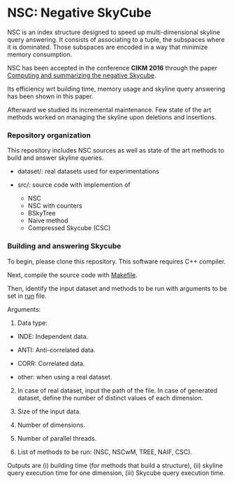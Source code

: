 # NSC: Negative SkyCube

NSC is an index structure designed to speed up multi-dimensional skyline query answering. It consists of associating to a tuple, the subspaces where it is dominated. Those subspaces are encoded in a way that minimize memory consumption.

NSC has been accepted in the conference **CIKM 2016** through the paper [Computing and summarizing the negative Skycube](https://dl.acm.org/citation.cfm?doid=2983323.2983759).

Its efficiency wrt building time, memory usage and skyline query answering has been shown in this paper.

Afterward we studied its incremental maintenance. Few state of the art methods worked on managing the skyline upon deletions and insertions.

### Repository organization

This repository includes NSC sources as well as state of the art methods to build and answer skyline queries.

* dataset/: real datasets used for experimentations

* src/: source code with implemention of 

  * NSC
  * NSC with counters
  * BSkyTree
  * Naive method
  * Compressed Skycube (CSC)

### Building and answering Skycube

To begin, please clone this repository. This software requires C++ compiler.

Next, compile the source code with [Makefile](https://github.com/karimalami7/NSC/blob/master/src/makefile).

Then, identify the input dataset and methods to be run with arguments to be set in [run](https://github.com/karimalami7/NSC/blob/master/src/run.sh) file.

Arguments:

1. Data type:

* INDE: Independent data.

* ANTI: Anti-correlated data.

* CORR: Correlated data.

* other: when using a real dataset.

2. In case of real dataset, input the path of the file. In case of generated dataset, define the number of distinct values of each dimension.

3. Size of the input data.

4. Number of dimensions. 

5. Number of parallel threads.

6. List of methods to be run: (NSC, NSCwM, TREE, NAIF, CSC).

Outputs are (i) building time (for methods that build a structure), (ii) skyline query execution time for one dimension, (iii) Skycube query execution time.

